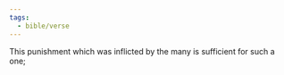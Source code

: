 ```yaml
---
tags:
  - bible/verse
---
```

This punishment which was inflicted by the many is sufficient for such a one;